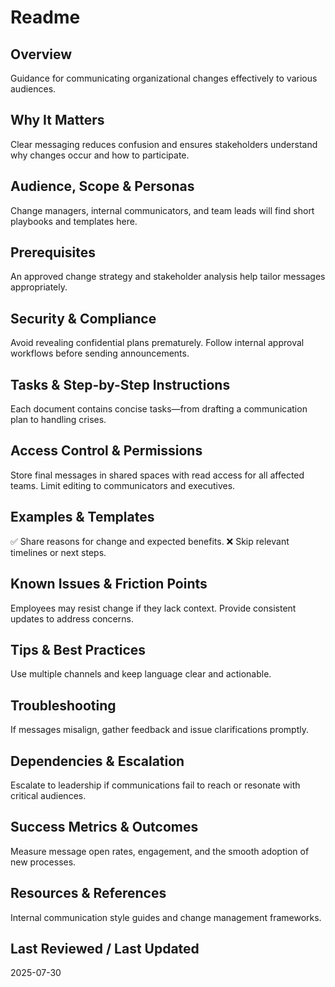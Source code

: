 # Readme

## Overview
Guidance for communicating organizational changes effectively to various audiences.

## Why It Matters
Clear messaging reduces confusion and ensures stakeholders understand why changes occur and how to participate.

## Audience, Scope & Personas
Change managers, internal communicators, and team leads will find short playbooks and templates here.

## Prerequisites
An approved change strategy and stakeholder analysis help tailor messages appropriately.

## Security & Compliance
Avoid revealing confidential plans prematurely. Follow internal approval workflows before sending announcements.

## Tasks & Step-by-Step Instructions
Each document contains concise tasks—from drafting a communication plan to handling crises.

## Access Control & Permissions
Store final messages in shared spaces with read access for all affected teams. Limit editing to communicators and executives.

## Examples & Templates
✅ Share reasons for change and expected benefits.
❌ Skip relevant timelines or next steps.

## Known Issues & Friction Points
Employees may resist change if they lack context. Provide consistent updates to address concerns.

## Tips & Best Practices
Use multiple channels and keep language clear and actionable.

## Troubleshooting
If messages misalign, gather feedback and issue clarifications promptly.

## Dependencies & Escalation
Escalate to leadership if communications fail to reach or resonate with critical audiences.

## Success Metrics & Outcomes
Measure message open rates, engagement, and the smooth adoption of new processes.

## Resources & References
Internal communication style guides and change management frameworks.

## Last Reviewed / Last Updated
2025-07-30
